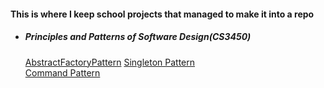 #### This is where I keep school projects that managed to make it into a repo

- ##### Principles and Patterns of Software Design(CS3450)
	[AbstractFactoryPattern](https://github.com/AndrewDTodd-SchoolProjects/CS3450-AbstractFactoryProgram)
	[Singleton Pattern](https://github.com/AndrewDTodd-SchoolProjects/CS3450-SingletonProgram)  
	[Command Pattern](https://github.com/AndrewDTodd-SchoolProjects/CS3450-CommandPatternProgram)
